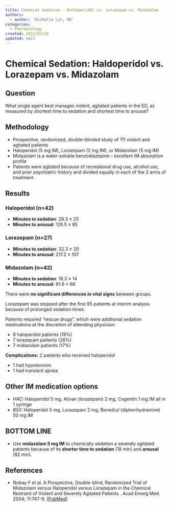 ```yaml
---
title: Chemical Sedation - Haldoperidol vs. Lorazepam vs. Midazolam
authors:
  - author: 'Michelle Lin, MD'
categories:
  - Pharmacology
created: 2011/03/25
updated: null
---
```


# Chemical Sedation: Haldoperidol vs. Lorazepam vs. Midazolam

## Question

What single agent best manages violent, agitated patients in the ED, as measured by shortest time to sedation and shortest time to arousal?

## Methodology

- Prospective, randomized, double-blinded study of 111 violent and agitated patients
- <span class="drug">Haloperidol<span> (5 mg IM), <span class="drug">Lorazepam</span> (2 mg IM), or <span class="drug">Midazolam</span> (5 mg IM)
- <span class="drug">Midazolam</span> is a water-soluble benzodiazepine – excellent IM absorption profile
- Patients were agitated because of recreational drug use, alcohol use, and prior psychiatric history and divided equally in each of the 3 arms of treatment.

## Results

### Haloperidol (n=42)

- **Minutes to sedation**: 28.3 ± 25 
- **Minutes to arousal**: 126.5 ± 85

### Lorazepam (n=27)

- **Minutes to sedation**: 32.3 ± 20
- **Minutes to arousal**: 217.2 ± 107

### Midazolam (n=42)

- **Minutes to sedation**: 18.3 ± 14
- **Minutes to arousal**: 81.9 ± 66

There were **no significant differences in vital signs** between groups.

Lorazepam was stopped after the first 95 patients at interim analysis because of prolonged sedation times.

Patients required “rescue drugs”, which were additional sedation medications at the discretion of attending physician: 

- 8 <span class="drug">haloperidol</span> patients (19%)
- 7 <span class="drug">lorazepam</span> patients (26%) 
- 7 <span class="drug">midazolam</span> patients (17%)

**Complications:** 2 patients who received haloperidol

- 1 had hypotension
- 1 had transient apnea

## Other IM medication options

- _HAC:_ <span class="drug">Haloperidol</span> 5 mg, <span class="drug">Ativan (lorazepam)</span> 2 mg, <span class="drug">Cogentin</span> 1 mg IM all in 1 syringe
- _B52:_ <span class="drug">Haloperidol</span> 5 mg, <span class="drug">Lorazepam</span> 2 mg, <span class="drug">Benedryl (diphenhydramine)</span> 50 mg IM

## BOTTOM LINE

- Use **<span class="drug">midazolam</span> 5 mg IM** to chemically sedation a severely agitated patients because of its **shorter time to sedation** (18 min) and **arousal** (82 min).

## References

- Nobay F et al. A Prospective, Double-blind, Randomized Trial of Midazolam versus Haloperidol versus Lorazepam in the Chemical Restraint of Violent and Severely Agitated Patients . Acad Emerg Med. 2004; 11:747-9. [[PubMed](https://www.ncbi.nlm.nih.gov/pubmed/?term=15231461)]

